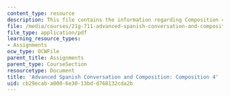```yaml
---
content_type: resource
description: This file contains the information regarding Composition 4.
file: /media/courses/21g-711-advanced-spanish-conversation-and-composition-spring-2014/cb29ecaba0006e3013bdd768132cda2b_MIT21G_711S14_Comp4.pdf
file_type: application/pdf
learning_resource_types:
- Assignments
ocw_type: OCWFile
parent_title: Assignments
parent_type: CourseSection
resourcetype: Document
title: 'Advanced Spanish Conversation and Composition: Composition 4'
uid: cb29ecab-a000-6e30-13bd-d768132cda2b
---
```

